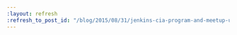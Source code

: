 ```yaml
---
:layout: refresh
:refresh_to_post_id: "/blog/2015/08/31/jenkins-cia-program-and-meetup-updates"
---
```

